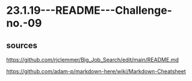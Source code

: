 # 23.1.19---README---Challenge-no.-09



## sources



https://github.com/rjclemmer/Big_Job_Search/edit/main/README.md 

https://github.com/adam-p/markdown-here/wiki/Markdown-Cheatsheet 
